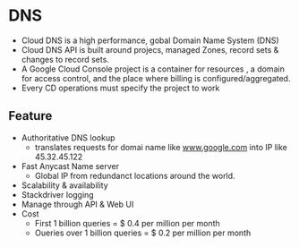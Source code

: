 # DNS
- Cloud DNS is a high performance, gobal Domain Name System (DNS)
- Cloud DNS API is built around projecs, managed Zones, record sets & changes to record sets.
- A Google Cloud Console project is a container for resources , a domain for access control, and the place where billing is configured/aggregated. 
- Every CD operations must specify the project to work

## Feature 
- Authoritative DNS lookup
  - translates requests for domai name like www.google.com into IP like 45.32.45.122
- Fast Anycast Name server
  - Global IP from redundanct locations around the world.
- Scalability & availability 
- Stackdriver logging
- Manage through API & Web UI 
- Cost 
  - First 1 billion queries = $ 0.4 per million per month
  - Oueries over  1 billion queries = $ 0.2 per million per month
